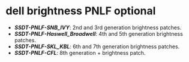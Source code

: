 # dell brightness PNLF optional

- ***SSDT-PNLF-SNB_IVY***: 2nd and 3rd generation brightness patches.
- ***SSDT-PNLF-Haswell_Broadwell***: 4th and 5th generation brightness patches.
- ***SSDT-PNLF-SKL_KBL***: 6th and 7th generation brightness patches.
- ***SSDT-PNLF-CFL***: 8th generation + brightness patch.